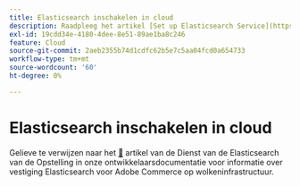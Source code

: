 ```yaml
---
title: Elasticsearch inschakelen in cloud
description: Raadpleeg het artikel [Set up Elasticsearch Service](https://experienceleague.adobe.com/nl/docs/commerce-cloud-service/user-guide/configure/service/elasticsearch) in onze ontwikkelaarsdocumentatie voor informatie over het instellen van Elasticsearch voor Adobe Commerce op cloudinfrastructuur.
exl-id: 19cdd34e-4180-4dee-8e51-89ae1ba8c246
feature: Cloud
source-git-commit: 2aeb2355b74d1cdfc62b5e7c5aa04fcd0a654733
workflow-type: tm+mt
source-wordcount: '60'
ht-degree: 0%

---
```


# Elasticsearch inschakelen in cloud

Gelieve te verwijzen naar het [&#128279;](https://experienceleague.adobe.com/nl/docs/commerce-cloud-service/user-guide/configure/service/elasticsearch) artikel van de Dienst van de Elasticsearch van de Opstelling  in onze ontwikkelaarsdocumentatie voor informatie over vestiging Elasticsearch voor Adobe Commerce op wolkeninfrastructuur.
